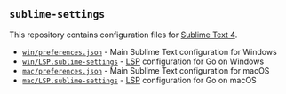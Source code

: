 ## `sublime-settings`

This repository contains configuration files for [Sublime Text 4](https://www.sublimetext.com).

* [`win/preferences.json`](win/preferences.json) - Main Sublime Text configuration for Windows
* [`win/LSP.sublime-settings`](win/LSP.sublime-settings) - [LSP](https://lsp.sublimetext.io) configuration for Go on Windows
* [`mac/preferences.json`](mac/preferences.json) - Main Sublime Text configuration for macOS
* [`mac/LSP.sublime-settings`](mac/LSP.sublime-settings) - [LSP](https://lsp.sublimetext.io) configuration for Go on macOS
